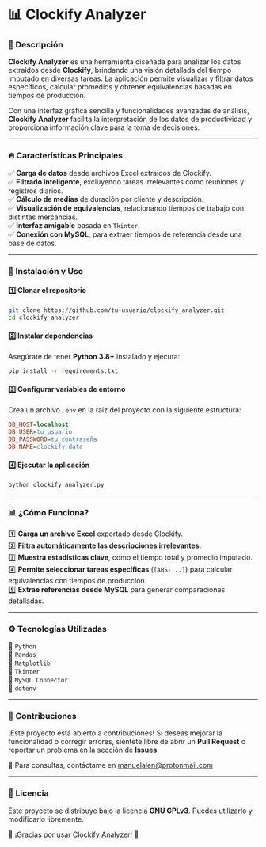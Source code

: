 # 📊 Clockify Analyzer

### 📌 Descripción
**Clockify Analyzer** es una herramienta diseñada para analizar los datos extraídos desde **Clockify**, brindando una visión detallada del tiempo imputado en diversas tareas. La aplicación permite visualizar y filtrar datos específicos, calcular promedios y obtener equivalencias basadas en tiempos de producción.

Con una interfaz gráfica sencilla y funcionalidades avanzadas de análisis, **Clockify Analyzer** facilita la interpretación de los datos de productividad y proporciona información clave para la toma de decisiones.

---

### 🔥 Características Principales
✅ **Carga de datos** desde archivos Excel extraídos de Clockify.  
✅ **Filtrado inteligente**, excluyendo tareas irrelevantes como reuniones y registros diarios.  
✅ **Cálculo de medias** de duración por cliente y descripción.  
✅ **Visualización de equivalencias**, relacionando tiempos de trabajo con distintas mercancías.  
✅ **Interfaz amigable** basada en `Tkinter`.  
✅ **Conexión con MySQL**, para extraer tiempos de referencia desde una base de datos.

---

### 🚀 Instalación y Uso
#### 1️⃣ **Clonar el repositorio**
```sh
git clone https://github.com/tu-usuario/clockify_analyzer.git
cd clockify_analyzer
```

#### 2️⃣ **Instalar dependencias**
Asegúrate de tener **Python 3.8+** instalado y ejecuta:
```sh
pip install -r requirements.txt
```

#### 3️⃣ **Configurar variables de entorno**
Crea un archivo `.env` en la raíz del proyecto con la siguiente estructura:
```ini
DB_HOST=localhost
DB_USER=tu_usuario
DB_PASSWORD=tu_contraseña
DB_NAME=clockify_data
```

#### 4️⃣ **Ejecutar la aplicación**
```sh
python clockify_analyzer.py
```

---

### 📊 ¿Cómo Funciona?
1️⃣ **Carga un archivo Excel** exportado desde Clockify.  
2️⃣ **Filtra automáticamente las descripciones irrelevantes**.  
3️⃣ **Muestra estadísticas clave**, como el tiempo total y promedio imputado.  
4️⃣ **Permite seleccionar tareas específicas** (`[ABS-...]`) para calcular equivalencias con tiempos de producción.  
5️⃣ **Extrae referencias desde MySQL** para generar comparaciones detalladas.  

---

### ⚙️ Tecnologías Utilizadas
🔹 `Python`  
🔹 `Pandas`  
🔹 `Matplotlib`  
🔹 `Tkinter`  
🔹 `MySQL Connector`  
🔹 `dotenv`

---

### 🤝 Contribuciones
¡Este proyecto está abierto a contribuciones! Si deseas mejorar la funcionalidad o corregir errores, siéntete libre de abrir un **Pull Request** o reportar un problema en la sección de **Issues**.

📩 Para consultas, contáctame en [manuelalen@protonmail.com](mailto:manuelalen@protonmail.com)

---

### 📜 Licencia
Este proyecto se distribuye bajo la licencia **GNU GPLv3**. Puedes utilizarlo y modificarlo libremente.

🚀 ¡Gracias por usar Clockify Analyzer! 🎯
